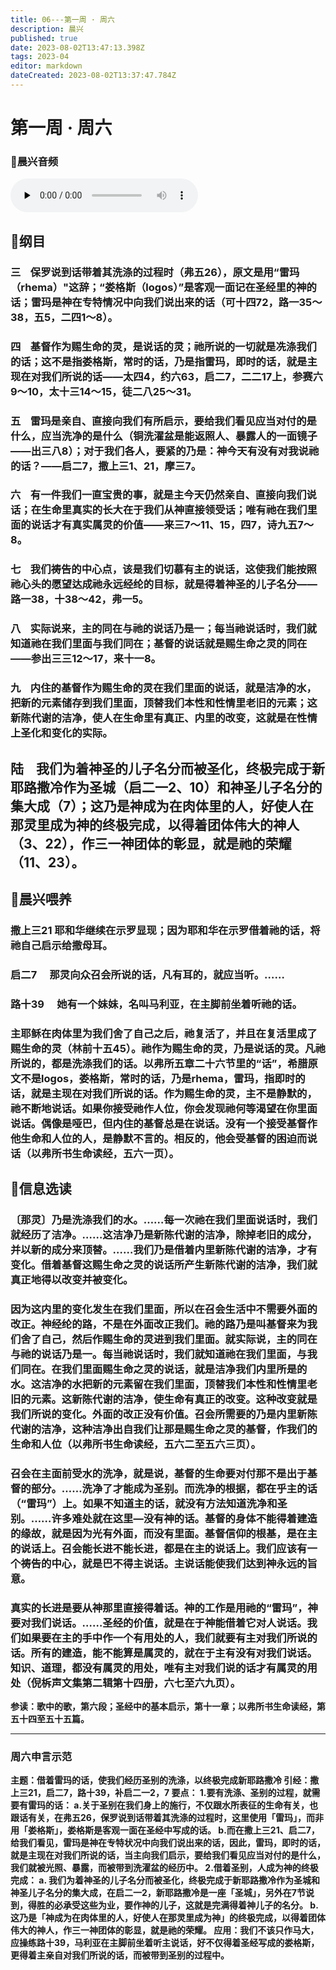 ```yaml
---
title: 06---第一周 · 周六
description: 晨兴
published: true
date: 2023-08-02T13:47:13.398Z
tags: 2023-04
editor: markdown
dateCreated: 2023-08-02T13:37:47.784Z
---
```


# 第一周 · 周六
### 🎵晨兴音频
<audio id="audio" controls="" preload="none">
      <source id="mp3" src="/2023-04/week1/week1day6.mp3">
</audio>

## 📖纲目

### 三    保罗说到话带着其洗涤的过程时（弗五26），原文是用“雷玛（rhema）"这辞；“娄格斯（logos）”是客观一面记在圣经里的神的话；雷玛是神在专特情况中向我们说出来的话（可十四72，路一35～38，五5，二四1～8）。

### 四    基督作为赐生命的灵，是说话的灵；祂所说的一切就是冼涤我们的话；这不是指娄格斯，常时的话，乃是指雷玛，即时的话，就是主现在对我们所说的话——太四4，约六63，启二7，二二17上，参赛六9～10，太十三14～15，徒二八25～31。

### 五    雷玛是亲自、直接向我们有所启示，要给我们看见应当对付的是什么，应当洗净的是什么（铜洗濯盆是能返照人、暴露人的一面镜子——出三八8）；对于我们各人，要紧的乃是：神今天有没有对我说祂的话？——启二7，撒上三1、21，摩三7。

### 六    有一件我们一直宝贵的事，就是主今天仍然亲自、直接向我们说话；在生命里真实的长大在于我们从神直接领受话；唯有祂在我们里面的说话才有真实属灵的价值——来三7～11、15，四7，诗九五7～8。

### 七    我们祷告的中心点，该是我们切慕有主的说话，这使我们能按照祂心头的愿望达成祂永远经纶的目标，就是得着神圣的儿子名分——路一38，十38～42，弗一5。

### 八    实际说来，主的同在与祂的说话乃是一；每当祂说话时，我们就知道祂在我们里面与我们同在；基督的说话就是赐生命之灵的同在——参出三三12～17，来十一8。

### 九    内住的基督作为赐生命的灵在我们里面的说话，就是洁净的水，把新的元素储存到我们里面，顶替我们本性和性情里老旧的元素；这新陈代谢的洁净，使人在生命里有真正、内里的改变，这就是在性情上圣化和变化的实际。

## **陆    我们为着神圣的儿子名分而被圣化，终极完成于新耶路撒冷作为圣城（启二一2、10）和神圣儿子名分的集大成（7）；这乃是神成为在肉体里的人，好使人在那灵里成为神的终极完成，以得着团体伟大的神人（3、22），作三一神团体的彰显，就是祂的荣耀（11、23）。**

## 📖晨兴喂养

### **撒上三21** **耶和华继续在示罗显现；因为耶和华在示罗借着祂的话，将祂自己启示给撒母耳。**

### **启二7**　 **那灵向众召会所说的话，凡有耳的，就应当听。……**

### **路十39**　 **她有一个妹妹，名叫马利亚，在主脚前坐着听祂的话。**

### 主耶稣在肉体里为我们舍了自己之后，祂复活了，并且在复活里成了赐生命的灵（林前十五45）。祂作为赐生命的灵，乃是说话的灵。凡祂所说的，都是洗涤我们的话。以弗所五章二十六节里的“话”，希腊原文不是logos，娄格斯，常时的话，乃是rhema，雷玛，指即时的话，就是主现在对我们所说的话。作为赐生命的灵，主不是静默的，祂不断地说话。如果你接受祂作人位，你会发现祂何等渴望在你里面说话。偶像是哑巴，但内住的基督总是在说话。没有一个接受基督作他生命和人位的人，是静默不言的。相反的，他会受基督的困迫而说话（以弗所书生命读经，五六一页）。

## 📖信息选读

### 〔那灵〕乃是洗涤我们的水。……每一次祂在我们里面说话时，我们就经历了洁净。……这洁净乃是新陈代谢的洁净，除掉老旧的成分，并以新的成分来顶替。……我们乃是借着内里新陈代谢的洁净，才有变化。借着基督这赐生命之灵的说话所产生新陈代谢的洁净，我们就真正地得以改变并被变化。

### 因为这内里的变化发生在我们里面，所以在召会生活中不需要外面的改正。神经纶的路，不是在外面改正我们。祂的路乃是叫基督来为我们舍了自己，然后作赐生命的灵进到我们里面。就实际说，主的同在与祂的说话乃是一。每当祂说话时，我们就知道祂在我们里面，与我们同在。在我们里面赐生命之灵的说话，就是洁净我们内里所是的水。这洁净的水把新的元素留在我们里面，顶替我们本性和性情里老旧的元素。这新陈代谢的洁净，使生命有真正的改变。这种改变就是我们所说的变化。外面的改正没有价值。召会所需要的乃是内里新陈代谢的洁净，这种洁净出自我们让那是赐生命之灵的基督，作我们的生命和人位（以弗所书生命读经，五六二至五六三页）。

### 召会在主面前受水的洗净，就是说，基督的生命要对付那不是出于基督的部分。……洗净了才能成为圣别。而洗净的根据，都在乎主的话（“雷玛”）上。如果不知道主的话，就没有方法知道洗净和圣别。……许多难处就在这里—没有神的话。基督的身体不能得着建造的缘故，就是因为光有外面，而没有里面。基督信仰的根基，是在主的说话上。召会能长进不能长进，都是在主的说话上。我们应该有一个祷告的中心，就是巴不得主说话。主说话能使我们达到神永远的旨意。

### 真实的长进是要从神那里直接得着话。神的工作是用祂的“雷玛”，神要对我们说话。……圣经的价值，就是在于神能借着它对人说话。我们如果要在主的手中作一个有用处的人，我们就要有主对我们所说的话。所有的建造，能不能算是属灵的，就在于主有没有对我们说话。知识、道理，都没有属灵的用处，唯有主对我们说的话才有属灵的用处（倪柝声文集第二辑第十四册，六七至六九页）。

**参读：歌中的歌，第六段；圣经中的基本启示，第十一章；以弗所书生命读经，第五十四至五十五篇。**

---

### 周六申言示范
**主题：借着雷玛的话，使我们经历圣别的洗涤，以终极完成新耶路撒冷
引经：撒上三21，启二7，路十39，补启二一2，7
要点：
1.要有洗涤、圣别的过程，就需要有雷玛的话：
a.关于圣别在我们身上的施行，不仅跟水所表征的生命有关，也跟话有关，在弗五26，保罗说到话带着其洗涤的过程时，这里使用「雷玛」，而非用「娄格斯」，娄格斯是客观一面在圣经中写成的话。
b.而在撒上三21、启二7，给我们看见，雷玛是神在专特状况中向我们说出来的话，因此，雷玛，即时的话，就是主现在对我们所说的话，当主向我们启示，要给我们看见应当对付的是什么，我们就被光照、暴露，而被带到洗濯盆的经历中。
2.借着圣别，人成为神的终极完成：
a. 我们为着神圣的儿子名分而被圣化，终极完成于新耶路撒冷作为圣城和神圣儿子名分的集大成，在启二一2，新耶路撒冷是一座「圣城」，另外在7节说到，得胜的必承受这些为业，要作神的儿子，这就是完满得着神儿子的名分。
b.这乃是「神成为在肉体里的人，好使人在那灵里成为神」的终极完成，以得着团体伟大的神人，作三一神团体的彰显，就是祂的荣耀。
应用：我们不该只作马大，应操练路十39，马利亚在主脚前坐着听主说话，好不仅得着圣经写成的娄格斯，更得着主亲自对我们所说的话，而被带到圣别的过程中。**
<!-- Google tag (gtag.js) -->
<script async src="https://www.googletagmanager.com/gtag/js?id=G-1P8709Z16T"></script>
<script>
  window.dataLayer = window.dataLayer || [];
  function gtag(){dataLayer.push(arguments);}
  gtag('js', new Date());

  gtag('config', 'G-1P8709Z16T');
</script>